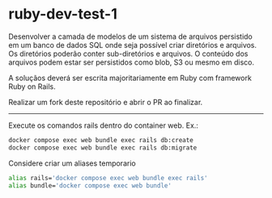 # ruby-dev-test-1

Desenvolver a camada de modelos de um sistema de arquivos persistido em um banco de dados SQL onde seja possível criar diretórios e arquivos. Os diretórios poderão conter sub-diretórios e arquivos. O conteúdo dos arquivos podem estar ser persistidos como blob, S3 ou mesmo em disco.

A soluçãos deverá ser escrita majoritariamente em Ruby com framework Ruby on Rails.

Realizar um fork deste repositório e abrir o PR ao finalizar.

------------

Execute os comandos rails dentro do container web. Ex.:

```bash
docker compose exec web bundle exec rails db:create
docker compose exec web bundle exec rails db:migrate
```

Considere criar um aliases temporario

```bash
alias rails='docker compose exec web bundle exec rails'
alias bundle='docker compose exec web bundle'
```
